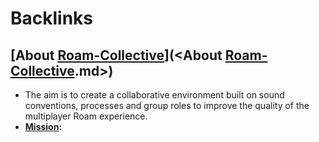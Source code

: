 
# Backlinks
## [About [Roam-Collective](<Roam-Collective.md>)](<About [Roam-Collective](<Roam-Collective.md>).md>)
- The aim is to create a collaborative environment built on sound conventions, processes and group roles to improve the quality of the multiplayer Roam experience.
- **[Mission](<Mission.md>):**

